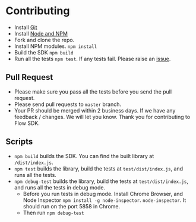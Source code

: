 # Contributing

- Install [Git](https://git-scm.com)
- Install [Node and NPM](https://nodejs.org/)
- Fork and clone the repo. 
- Install NPM modules. `npm install`
- Build the SDK `npm build`
- Run all the tests `npm test`. If any tests fail. Please raise an [issue](/issues).

## Pull Request

- Please make sure you pass all the tests before you send the pull request. 
- Please send pull requests to `master` branch. 
- Your PR should be merged within 2 business days. If we have any feedback / changes. We will let you know. Thank you for contributing to Flow SDK. 

## Scripts

- `npm build` builds the SDK. You can find the built library at `/dist/index.js`. 
- `npm test` builds the library, build the tests at `test/dist/index.js`,  and runs all the tests.
- `npm debug-test` builds the library, build the tests at `test/dist/index.js`,  and runs all the tests in debug mode. 
    - Before you run tests in debug mode. Install Chrome Browser, and Node Inspector `npm install -g node-inspector`. `node-inspector`. It should run on the port 5858 in Chrome. 
    - Then run `npm debug-test`